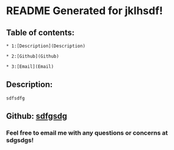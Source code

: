 
# README Generated for jklhsdf!

## Table of contents:
    * 1:[Description](Description)

    * 2:[Github](Github)

    * 3:[Email](Email)

## Description:
    sdfsdfg

## Github: [sdfgsdg](https://github.com/sdfgsdg)
  
### Feel free to email me with any questions or concerns at sdgsdgs!
  
  
